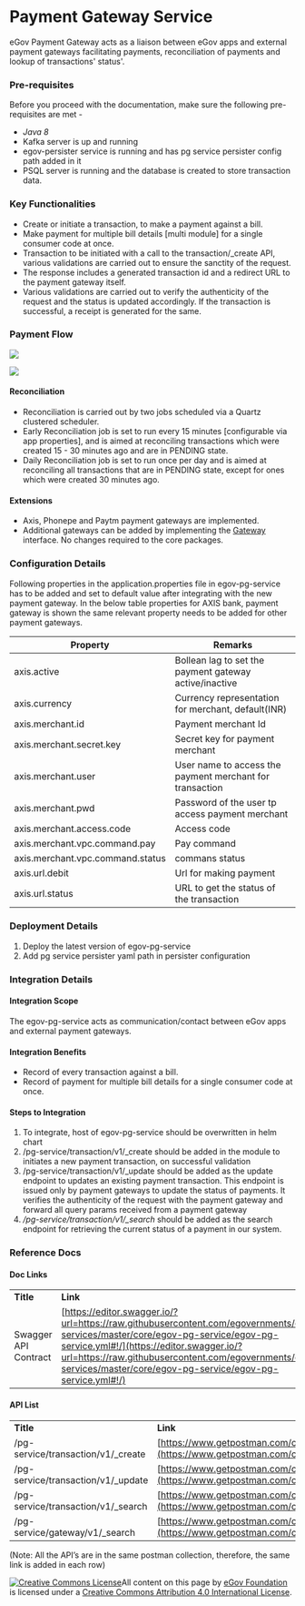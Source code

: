 # Payment Gateway Service

eGov Payment Gateway acts as a liaison between eGov apps and external payment gateways facilitating payments, reconciliation of payments and lookup of transactions' status'.

### Pre-requisites <a href="#pre-requisites" id="pre-requisites"></a>

Before you proceed with the documentation, make sure the following pre-requisites are met -

* _Java 8_
* Kafka server is up and running
* egov-persister service is running and has pg service persister config path added in it
* PSQL server is running and the database is created to store transaction data.

### Key Functionalities <a href="#key-functionalities" id="key-functionalities"></a>

* Create or initiate a transaction, to make a payment against a bill.
* Make payment for multiple bill details \[multi module] for a single consumer code at once.
* Transaction to be initiated with a call to the transaction/\_create API, various validations are carried out to ensure the sanctity of the request.
* The response includes a generated transaction id and a redirect URL to the payment gateway itself.
* Various validations are carried out to verify the authenticity of the request and the status is updated accordingly. If the transaction is successful, a receipt is generated for the same.

### Payment Flow <a href="#payment-flow" id="payment-flow"></a>

![](../../../../.gitbook/assets/payment\_transaction\_initiate.png)

![](../../../../.gitbook/assets/payment\_transaction\_complete-2-.jpg)

#### Reconciliation <a href="#reconciliation" id="reconciliation"></a>

* Reconciliation is carried out by two jobs scheduled via a Quartz clustered scheduler.
* Early Reconciliation job is set to run every 15 minutes \[configurable via app properties], and is aimed at reconciling transactions which were created 15 - 30 minutes ago and are in PENDING state.
* Daily Reconciliation job is set to run once per day and is aimed at reconciling all transactions that are in PENDING state, except for ones which were created 30 minutes ago.

#### Extensions <a href="#extensions" id="extensions"></a>

* Axis, Phonepe and Paytm payment gateways are implemented.
* Additional gateways can be added by implementing the [Gateway](https://raw.githubusercontent.com/egovernments/egov-services/master/core/egov-pg-service/src/main/java/org/egov/pg/service/Gateway.java) interface. No changes required to the core packages.

### Configuration Details

Following properties in the application.properties file in egov-pg-service has to be added and set to default value after integrating with the new payment gateway. In the below table properties for AXIS bank, payment gateway is shown the same relevant property needs to be added for other payment gateways.

| Property                         | Remarks                                                  |
| -------------------------------- | -------------------------------------------------------- |
| axis.active                      | Bollean lag to set the payment gateway active/inactive   |
| axis.currency                    | Currency representation for merchant, default(INR)       |
| axis.merchant.id                 | Payment merchant Id                                      |
| axis.merchant.secret.key         | Secret key for payment merchant                          |
| axis.merchant.user               | User name to access the payment merchant for transaction |
| axis.merchant.pwd                | Password of the user tp access payment merchant          |
| axis.merchant.access.code        | Access code                                              |
| axis.merchant.vpc.command.pay    | Pay command                                              |
| axis.merchant.vpc.command.status | commans status                                           |
| axis.url.debit                   | Url for making payment                                   |
| axis.url.status                  | URL to get the status of the transaction                 |

### Deployment Details <a href="#deployment-details" id="deployment-details"></a>

1. Deploy the latest version of egov-pg-service
2. Add pg service persister yaml path in persister configuration

### Integration Details <a href="#integration" id="integration"></a>

#### Integration Scope <a href="#integration-scope" id="integration-scope"></a>

The egov-pg-service acts as communication/contact between eGov apps and external payment gateways.

#### Integration Benefits <a href="#integration-benefits" id="integration-benefits"></a>

* Record of every transaction against a bill.
* Record of payment for multiple bill details for a single consumer code at once.

#### Steps to Integration <a href="#steps-to-integration" id="steps-to-integration"></a>

1. To integrate, host of egov-pg-service should be overwritten in helm chart
2. /pg-service/transaction/v1/\_create should be added in the module to initiates a new payment transaction, on successful validation
3. /pg-service/transaction/v1/\_update should be added as the update endpoint to updates an existing payment transaction. This endpoint is issued only by payment gateways to update the status of payments. It verifies the authenticity of the request with the payment gateway and forward all query params received from a payment gateway
4. _/pg-service/transaction/v1/\_search_ should be added as the search endpoint for retrieving the current status of a payment in our system.

### Reference Docs

#### Doc Links <a href="#doc-links" id="doc-links"></a>

|                      |                                                                                                                                                                                                                                                                                                  |
| -------------------- | ------------------------------------------------------------------------------------------------------------------------------------------------------------------------------------------------------------------------------------------------------------------------------------------------ |
| **Title**            | **Link**                                                                                                                                                                                                                                                                                         |
| Swagger API Contract | [https://editor.swagger.io/?url=https://raw.githubusercontent.com/egovernments/egov-services/master/core/egov-pg-service/egov-pg-service.yml#!/](https://editor.swagger.io/?url=https://raw.githubusercontent.com/egovernments/egov-services/master/core/egov-pg-service/egov-pg-service.yml#!/) |

#### API List <a href="#api-list" id="api-list"></a>

|                                     |                                                                                                                            |
| ----------------------------------- | -------------------------------------------------------------------------------------------------------------------------- |
| **Title**                           | **Link**                                                                                                                   |
| /pg-service/transaction/v1/\_create | [https://www.getpostman.com/collections/a0dfce4274235164c520](https://www.getpostman.com/collections/a0dfce4274235164c520) |
| /pg-service/transaction/v1/\_update | [https://www.getpostman.com/collections/a0dfce4274235164c520](https://www.getpostman.com/collections/a0dfce4274235164c520) |
| /pg-service/transaction/v1/\_search | [https://www.getpostman.com/collections/a0dfce4274235164c520](https://www.getpostman.com/collections/a0dfce4274235164c520) |
| /pg-service/gateway/v1/\_search     | [https://www.getpostman.com/collections/a0dfce4274235164c520](https://www.getpostman.com/collections/a0dfce4274235164c520) |

(Note: All the API’s are in the same postman collection, therefore, the same link is added in each row)

[![Creative Commons License](https://i.creativecommons.org/l/by/4.0/80x15.png)](http://creativecommons.org/licenses/by/4.0/)All content on this page by [eGov Foundation ](https://egov.org.in/)is licensed under a [Creative Commons Attribution 4.0 International License](http://creativecommons.org/licenses/by/4.0/).
